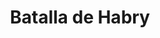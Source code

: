 ﻿---
title: "Batalla de Habry"
permalink: periodes_247.html
layout: periode
dataInici: 1422
sidebar: periodes
pares:
  - 245:
    title: "Guerras Husitas"
    dataInici: "(1419)"
    dataFi: "(1434)"

fills:
jocsPrincipals:
jocsEscenaris:
jocsEpoca:
  - title: "Ancient Battles Deluxe Expansion Kit 3: Strange Ordnance"
    bggId: 42337
    escenari: "Habry"

jocsEpocaEscenaris:
---
